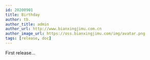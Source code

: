```yaml
---
id: 20200901
title: Birthday
author: tb.
author_title: admin
author_url: http://www.bianxingjimu.com.cn
author_image_url: https://oss.bianxingjimu.com/img/avatar.png
tags: [release, doc]
---
```


First release...

